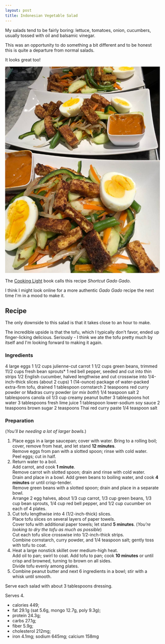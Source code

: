 ```yaml
---
layout: post
title: Indonesian Vegetable Salad
---
```


My salads tend to be fairly boring: lettuce, tomatoes, onion, cucumbers,
usually tossed with oil and balsamic vinegar.

This was an opportunity to do something a bit different and to be honest
this is quite a departure from normal salads.

It looks great too!

![Indonesian Vegetable Salad](/assets/2018-indonesian_vegetable_salad.jpg)


The [Cooking Light](https://www.amazon.com/dp/0848739981/ref=cm_sw_r_cp_api_rVDBAbKBFPNH3) book
calls this recipe *Shortcut Gado Gado*.

I think I might look online for a more authentic *Gado Gado* recipe the next time I'm in a mood to make it.


## Recipe

The only downside to this salad is that it takes close to an hour to make.

The incredible upside is that the tofu, which I typically don't favor,
ended up finger-licking delicious. Seriously - I think we ate the tofu
pretty much by itself and I'm looking forward to making it again.

### Ingredients

4 large eggs
1 1/2 cups julienne-cut carrot
1 1/2 cups green beans, trimmed
11/2 cups fresh bean sprouts*
1 red bell pepper, seeded and cut into thin strips
1/2 English cucumber, halved lengthwise and cut crosswise into 1/4-inch-thick slices (about 2 cups)
1 (14-ounce) package of water-packed extra-firm tofu, drained
1 tablespoon cornstarch
2 teaspoons red curry powder or Madras curry powder (*or mix both!*)
1/4 teaspoon salt
2 tablespoons canola oil
1/3 cup creamy peanut butter
3 tablespoons hot water
3 tablespoons fresh lime juice
1 tablespoon lower-sodium soy sauce
2 teaspoons brown sugar
2 teaspoons Thai red curry paste
1/4 teaspoon salt

### Preparation

(*You'll be needing a lot of larger bowls.*)

1. Place eggs in a large saucepan; cover with water.
  Bring to a rolling boil; cover, remove from heat,  and let stand **12 minutes**.  
  Remove eggs from pan with a slotted spoon; rinse with cold water.  
  Peel eggs; cut in half.
2. Return water to a boil.  
  Add carrot, and cook **1 minute**.  
  Remove carrot wih slotted spoon; drain and rinse with cold water.  
  Drain and place in a bowl.
  Add green beans to boiling water, and cook **4 minutes** or until crisp-tender.  
  Remove green beans with a slotted spoon; drain and place in a separate bowl.  
  Arrange 2 egg halves, about 1/3 cup carrot, 1/3 cup green beans, 1/3 cup bean sprouts, 1/4 cup red bell pepper, and 1/2 cup cucumber on each of 4 plates.
3. Cut tofu lengthwise into 4 (1/2-inch-thick) slices.  
  Place tofu slices on several layers of paper towels.  
  Cover tofu with additional paper towels; let stand **5 minutes**.
  (*You're looking to dry the tofu as much as possible*)  
  Cut each tofu slice crosswise into 1/2-inch-thick strips.  
  Combine cornstarch, curry powder, and 1/4 teaspoon salt;
  gently toss with tofu to coat.
4. Heat a large nonstick skillet over medium-high heat.  
  Add oil to pan; swirl to coat.
  Add tofu to pan; cook **10 minutes** or until crisp and browned,
  turning to brown on all sides.  
  Divide tofu evenly among plates.
5. Combine peanut butter and next 6 ingredients in a bowl;
  stir with a whisk until smooth.

Serve each salad with about 3 tablespoons dressing.

Serves 4.

* calories 449;
* fat 29.1g (sat 5.6g, mongo 12.7g, poly 9.3g);
* protein 24.3g;
* carbs 27.1g;
* fiber 5.9g;
* cholesterol 212mg;
* iron 4.1mg; sodium 645mg; calcium 158mg